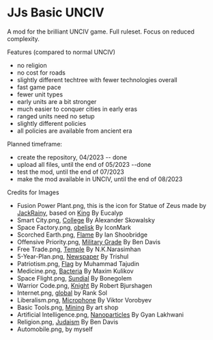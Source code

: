 # JJs Basic UNCIV
A mod for the brilliant UNCIV game. Full ruleset. Focus on reduced complexity.

Features (compared to normal UNCIV)
 * no religion
 * no cost for roads
 * slightly different techtree with fewer technologies overall
 * fast game pace
 * fewer unit types
 * early units are a bit stronger
 * much easier to conquer cities in early eras
 * ranged units need no setup
 * slightly different policies 
 * all policies are available from ancient era

Planned timeframe:
 * create the repository, 04/2023 -- done
 * upload all files, until the end of 05/2023 --done
 * test the mod, until the end of 07/2023
 * make the mod available in UNCIV, until the end of 08/2023

Credits for Images
 * Fusion Power Plant.png, this is the icon for Statue of Zeus made by [JackRainy](https://github.com/JackRainy), based on [King](https://thenounproject.com/eucalyp/collection/game-elements-glyph1/?i=3155251) By Eucalyp
 * Smart City.png, [College](https://thenounproject.com/term/college/129978/) By Alexander Skowalsky
 * Space Factory.png, [obelisk](https://thenounproject.com/term/obelisk/3520415/) By IconMark
 * Scorched Earth.png, [Flame](https://thenounproject.com/term/flame/633228/) By Ian Shoobridge
 * Offensive Priority.png, [Military Grade](https://thenounproject.com/term/military-grade/578687/) By Ben Davis
 * Free Trade.png, [Temple](https://thenounproject.com/term/temple/95523/) By N.K.Narasimhan
 * 5-Year-Plan.png, [Newspaper](https://thenounproject.com/term/newspaper/1207487/) By Trishul
 * Patriotism.png, [Flag](https://thenounproject.com/term/flag/2712405) by Muhammad Tajudin
 * Medicine.png, [Bacteria](https://thenounproject.com/term/bacteria/706038/) By Maxim Kulikov
 * Space Flight.png, [Sundial](https://thenounproject.com/term/sundial/239627/) By Bonegolem
 * Warrior Code.png, [Knight](https://thenounproject.com/term/knight/1026633/) By Robert Bjurshagen
 * Internet.png, [global](https://thenounproject.com/search/?q=globalization&i=4073147) by Rank Sol
 * Liberalism.png, [Microphone](https://thenounproject.com/term/microphone/470266/) By Viktor Vorobyev
 * Basic Tools.png, [Mining](https://thenounproject.com/term/mining/1400713/) By art shop
 * Artificial Intelligence.png, [Nanoparticles](https://thenounproject.com/term/nanoparticles/822286/) By Gyan Lakhwani
 * Religion.png, [Judaism](https://thenounproject.com/term/judaism/324145/) By Ben Davis
 * Automobile.png, by myself
 
